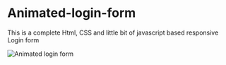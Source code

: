 # Animated-login-form
This is a complete  Html, CSS and little bit of javascript based  responsive Login form

![Animated login form](https://github.com/Adii-sharma/Animated-login-form/assets/104681131/e5022f2a-c07e-4bbf-b693-90405d8bf57c)

